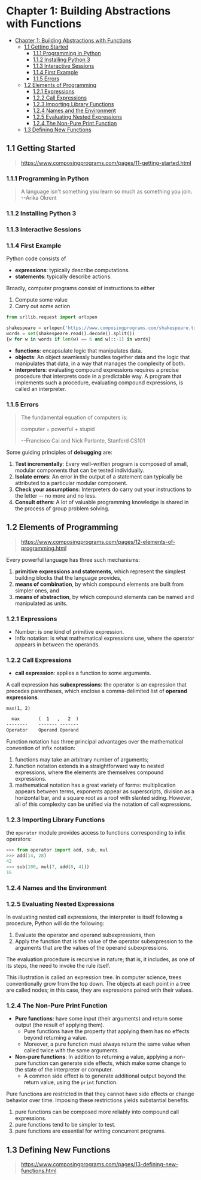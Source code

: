 # Chapter 1: Building Abstractions with Functions

- [Chapter 1: Building Abstractions with Functions](#chapter-1-building-abstractions-with-functions)
  - [1.1 Getting Started](#11-getting-started)
    - [1.1.1 Programming in Python](#111-programming-in-python)
    - [1.1.2 Installing Python 3](#112-installing-python-3)
    - [1.1.3 Interactive Sessions](#113-interactive-sessions)
    - [1.1.4 First Example](#114-first-example)
    - [1.1.5 Errors](#115-errors)
  - [1.2 Elements of Programming](#12-elements-of-programming)
    - [1.2.1 Expressions](#121-expressions)
    - [1.2.2 Call Expressions](#122-call-expressions)
    - [1.2.3 Importing Library Functions](#123-importing-library-functions)
    - [1.2.4 Names and the Environment](#124-names-and-the-environment)
    - [1.2.5 Evaluating Nested Expressions](#125-evaluating-nested-expressions)
    - [1.2.4 The Non-Pure Print Function](#124-the-non-pure-print-function)
  - [1.3 Defining New Functions](#13-defining-new-functions)

## 1.1 Getting Started

> <https://www.composingprograms.com/pages/11-getting-started.html>

### 1.1.1 Programming in Python

> A language isn't something you learn so much as something you join.
> --Arika Okrent

### 1.1.2 Installing Python 3

### 1.1.3 Interactive Sessions

### 1.1.4 First Example

Python code consists of

- **expressions**: typically describe computations.
- **statements**: typically describe actions.

Broadly, computer programs consist of instructions to either

1. Compute some value
2. Carry out some action

```py
from urllib.request import urlopen

shakespeare = urlopen('https://www.composingprograms.com/shakespeare.txt')
words = set(shakespeare.read().decode().split())
{w for w in words if len(w) == 6 and w[::-1] in words}
```

- **functions**: encapsulate logic that manipulates data.
- **objects**: An object seamlessly bundles together data and the logic that
  manipulates that data, in a way that manages the complexity of both.
- **interpreters**: evaluating compound expressions requires a precise
  procedure that interprets code in a predictable way. A program that
  implements such a procedure, evaluating compound expressions, is called an
  interpreter.

### 1.1.5 Errors

> The fundamental equation of computers is:
>
> computer = powerful + stupid
>
> --Francisco Cai and Nick Parlante, Stanford CS101

Some guiding principles of **debugging** are:

1. **Test incrementally**: Every well-written program is composed of small,
   modular components that can be tested individually.
2. **Isolate errors**: An error in the output of a statement can typically be
   attributed to a particular modular component.
3. **Check your assumptions**: Interpreters do carry out your instructions to
   the letter -- no more and no less.
4. **Consult others**: A lot of valuable programming knowledge is shared in the
   process of group problem solving.

## 1.2 Elements of Programming

> <https://www.composingprograms.com/pages/12-elements-of-programming.html>

Every powerful language has three such mechanisms:

1. **primitive expressions and statements**, which represent the simplest
   building blocks that the language provides,
2. **means of combination**, by which compound elements are built from simpler
   ones, and
3. **means of abstraction**, by which compound elements can be named and
   manipulated as units.

### 1.2.1 Expressions

- Number: is one kind of primitive expression.
- Infix notation: is what mathematical expressions use, where the operator
  appears in between the operands.

### 1.2.2 Call Expressions

- **call expression**: applies a function to some arguments.

A call expression has **subexpressions**: the operator is an expression that
precedes parentheses, which enclose a comma-delimited list of
**operand expressions**.

`max(1, 2)`

```txt
  max       (  1   ,   2  )
--------    ------- -------
Operator    Operand Operand
```

Function notation has three principal advantages over the mathematical
convention of infix notation:

1. functions may take an arbitrary number of arguments;
2. function notation extends in a straightforward way to nested expressions,
   where the elements are themselves compound expressions.
3. mathematical notation has a great variety of forms: multiplication appears
   between terms, exponents appear as superscripts, division as a horizontal
   bar, and a square root as a roof with slanted siding. However, all of this
   complexity can be unified via the notation of call expressions.

### 1.2.3 Importing Library Functions

the `operator` module provides access to functions corresponding to infix
operators:

```py
>>> from operator import add, sub, mul
>>> add(14, 28)
42
>>> sub(100, mul(7, add(8, 4)))
16
```

### 1.2.4 Names and the Environment

### 1.2.5 Evaluating Nested Expressions

In evaluating nested call expressions, the interpreter is itself following a
procedure, Python will do the following:

1. Evaluate the operator and operand subexpressions, then
2. Apply the function that is the value of the operator subexpression to the
   arguments that are the values of the operand subexpressions.

The evaluation procedure is recursive in nature; that is, it includes, as one
of its steps, the need to invoke the rule itself.

This illustration is called an expression tree. In computer science, trees
conventionally grow from the top down. The objects at each point in a tree are
called nodes; in this case, they are expressions paired with their values.

### 1.2.4 The Non-Pure Print Function

- **Pure functions**: have some input (their arguments) and return some output
  (the result of applying them).
  - Pure functions have the property that applying them has no effects beyond
    returning a value.
  - Moreover, a pure function must always return the same value when called
    twice with the same arguments.
- **Non-pure functions**: In addition to returning a value, applying a non-pure
  function can generate side effects, which make some change to the state of
  the interpreter or computer.
  - A common side effect is to generate additional output beyond the return
    value, using the `print` function.

Pure functions are restricted in that they cannot have side effects or change
behavior over time. Imposing these restrictions yields substantial benefits.

1. pure functions can be composed more reliably into compound call expressions.
2. pure functions tend to be simpler to test.
3. pure functions are essential for writing concurrent programs.

## 1.3 Defining New Functions

> <https://www.composingprograms.com/pages/13-defining-new-functions.html>
